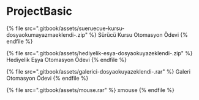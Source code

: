 # ProjectBasic



{% file src=".gitbook/assets/sueruecue-kursu-dosyaokumayazmaeklendi-.zip" %}
Sürücü Kursu Otomasyon Ödevi
{% endfile %}

{% file src=".gitbook/assets/hediyelik-esya-dosyaokuyazeklendi-.zip" %}
Hediyelik Eşya Otomasyon Ödevi
{% endfile %}

{% file src=".gitbook/assets/galerici-dosyaokuyazeklendi-.rar" %}
Galeri Otomasyon Ödevi
{% endfile %}

{% file src=".gitbook/assets/mouse.rar" %}
xmouse
{% endfile %}
